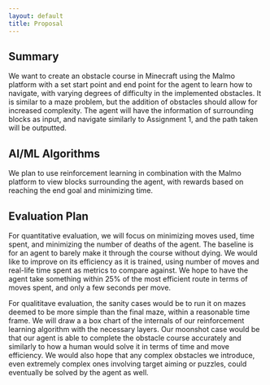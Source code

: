 ```yaml
---
layout: default
title: Proposal
---
```


## Summary
We want to create an obstacle course in Minecraft using the Malmo platform with a set start point and end point for the agent to learn how to navigate, with varying degrees of difficulty in the implemented obstacles. It is similar to a maze problem, but the addition of obstacles should allow for increased complexity. The agent will have the information of surrounding blocks as input, and navigate similarly to Assignment 1, and the path taken will be outputted. 

## AI/ML Algorithms
We plan to use reinforcement learning in combination with the Malmo platform to view blocks surrounding the agent, with rewards based on reaching the end goal and minimizing time.

## Evaluation Plan
For quantitative evaluation, we will focus on minimizing moves used, time spent, and minimizing the number of deaths of the agent. The baseline is for an agent to barely make it through the course without dying. We would like to improve on its efficiency as it is trained, using number of moves and real-life time spent as metrics to compare against. We hope to have the agent take something within 25% of the most efficient route in terms of moves spent, and only a few seconds per move.

For qualititave evaluation, the sanity cases would be to run it on mazes deemed to be more simple than the final maze, within a reasonable time frame. We will draw a a box chart of the internals of our reinforcement learning algorithm with the necessary layers. Our moonshot case would be that our agent is able to complete the obstacle course accurately and similarly to how a human would solve it in terms of time and move efficiency. We would also hope that any complex obstacles we introduce, even extremely complex ones involving target aiming or puzzles, could eventually be solved by the agent as well.
